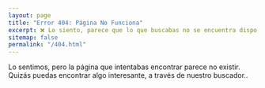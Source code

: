 ```yaml
---
layout: page
title: "Error 404: Página No Funciona"
excerpt: ❌ Lo siento, parece que lo que buscabas no se encuentra disponible, te invito a que pruebes a realizar alguna otra búsqueda.
sitemap: false
permalink: "/404.html"
---
```

Lo sentimos, pero la página que intentabas encontrar parece no existir. Quizás puedas encontrar algo interesante, a través de nuestro buscador..

<script>
var GOOG_FIXURL_LANG = 'es';
var GOOG_FIXURL_SITE = '{{ site.url }}'
</script>
<script src="https://linkhelp.clients.google.com/tbproxy/lh/wm/fixurl.js">
</script>